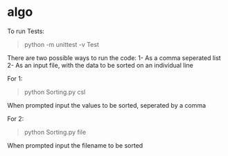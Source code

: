 # algo

To run Tests:
> python -m unittest -v Test


There are two possible ways to run the code:
1- As a comma seperated list
2- As an input file, with the data to be sorted on an individual line


For 1:
> python Sorting.py csl

When prompted input the values to be sorted, seperated by a comma



For 2:
> python Sorting.py file

When prompted input the filename to be sorted

